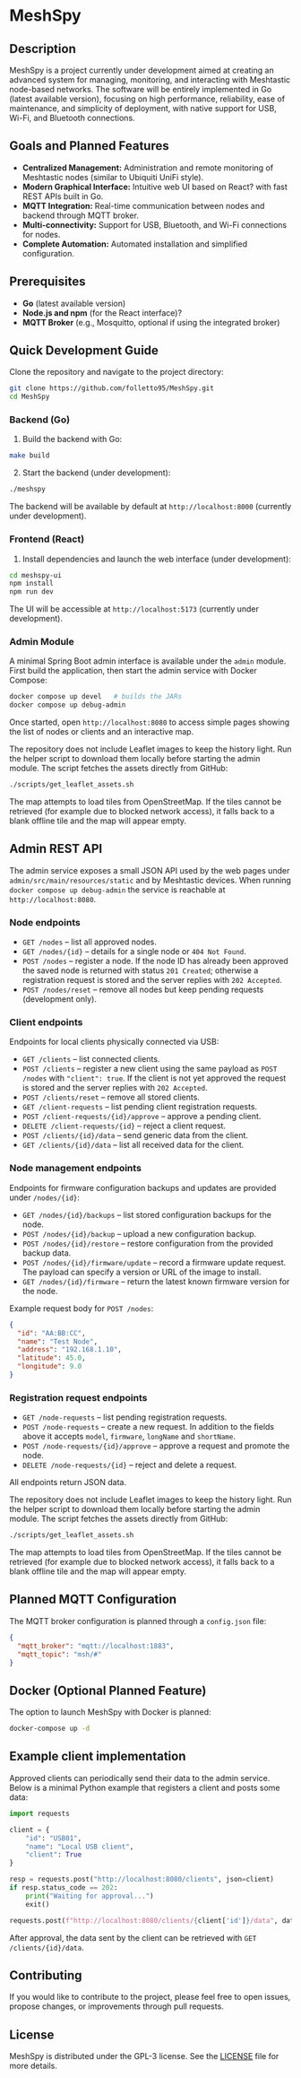 # MeshSpy

## Description

MeshSpy is a project currently under development aimed at creating an advanced system for managing, monitoring, and interacting with Meshtastic node-based networks. The software will be entirely implemented in Go (latest available version), focusing on high performance, reliability, ease of maintenance, and simplicity of deployment, with native support for USB, Wi-Fi, and Bluetooth connections.

## Goals and Planned Features

* **Centralized Management:** Administration               and remote monitoring of Meshtastic nodes (similar to Ubiquiti UniFi style).
* **Modern Graphical Interface:** Intuitive web UI based on React? with fast REST APIs built in Go.
* **MQTT Integration:** Real-time communication between nodes and backend through MQTT broker.
* **Multi-connectivity:** Support for USB, Bluetooth, and Wi-Fi connections for nodes.
* **Complete Automation:** Automated installation and simplified configuration.

## Prerequisites

* **Go** (latest available version)
* **Node.js and npm** (for the React interface)?
* **MQTT Broker** (e.g., Mosquitto, optional if using the integrated broker)

## Quick Development Guide

Clone the repository and navigate to the project directory:

```bash
git clone https://github.com/folletto95/MeshSpy.git
cd MeshSpy
```

### Backend (Go)

1. Build the backend with Go:

```bash
make build
```

2. Start the backend (under development):

```bash
./meshspy
```

The backend will be available by default at `http://localhost:8000` (currently under development).

### Frontend (React)

1. Install dependencies and launch the web interface (under development):

```bash
cd meshspy-ui
npm install
npm run dev
```

The UI will be accessible at `http://localhost:5173` (currently under development).

### Admin Module

A minimal Spring Boot admin interface is available under the `admin` module.
First build the application, then start the admin service with Docker Compose:

```bash
docker compose up devel   # builds the JARs
docker compose up debug-admin
```

Once started, open `http://localhost:8080` to access simple pages showing the list of nodes or clients and an interactive map.

The repository does not include Leaflet images to keep the history light. Run the helper script to download them locally before starting the admin module.  The script fetches the assets directly from GitHub:

```bash
./scripts/get_leaflet_assets.sh
```

The map attempts to load tiles from OpenStreetMap. If the tiles cannot be retrieved (for example due to blocked network access), it falls back to a blank offline tile and the map will appear empty.
## Admin REST API

The admin service exposes a small JSON API used by the web pages under
`admin/src/main/resources/static` and by Meshtastic devices. When running
`docker compose up debug-admin` the service is reachable at
`http://localhost:8080`.

### Node endpoints

* `GET /nodes` – list all approved nodes.
* `GET /nodes/{id}` – details for a single node or `404 Not Found`.
* `POST /nodes` – register a node. If the node ID has already been approved the
  saved node is returned with status `201 Created`; otherwise a registration
  request is stored and the server replies with `202 Accepted`.
* `POST /nodes/reset` – remove all nodes but keep pending requests (development only).

### Client endpoints

Endpoints for local clients physically connected via USB:

* `GET /clients` – list connected clients.
* `POST /clients` – register a new client using the same payload as `POST /nodes` with `"client": true`. If the client is not yet approved the request is stored and the server replies with `202 Accepted`.
* `POST /clients/reset` – remove all stored clients.
* `GET /client-requests` – list pending client registration requests.
* `POST /client-requests/{id}/approve` – approve a pending client.
* `DELETE /client-requests/{id}` – reject a client request.
* `POST /clients/{id}/data` – send generic data from the client.
* `GET /clients/{id}/data` – list all received data for the client.

### Node management endpoints

Endpoints for firmware configuration backups and updates are provided under `/nodes/{id}`:

* `GET /nodes/{id}/backups` – list stored configuration backups for the node.
* `POST /nodes/{id}/backup` – upload a new configuration backup.
* `POST /nodes/{id}/restore` – restore configuration from the provided backup data.
* `POST /nodes/{id}/firmware/update` – record a firmware update request. The payload
  can specify a version or URL of the image to install.
* `GET /nodes/{id}/firmware` – return the latest known firmware version for the node.

Example request body for `POST /nodes`:

```json
{
  "id": "AA:BB:CC",
  "name": "Test Node",
  "address": "192.168.1.10",
  "latitude": 45.0,
  "longitude": 9.0
}
```

### Registration request endpoints

* `GET /node-requests` – list pending registration requests.
* `POST /node-requests` – create a new request. In addition to the fields above
  it accepts `model`, `firmware`, `longName` and `shortName`.
* `POST /node-requests/{id}/approve` – approve a request and promote the node.
* `DELETE /node-requests/{id}` – reject and delete a request.

All endpoints return JSON data.

The repository does not include Leaflet images to keep the history light. Run the helper script to download them locally before starting the admin module.  The script fetches the assets directly from GitHub:

```bash
./scripts/get_leaflet_assets.sh
```

The map attempts to load tiles from OpenStreetMap. If the tiles cannot be retrieved (for example due to blocked network access), it falls back to a blank offline tile and the map will appear empty.

## Planned MQTT Configuration

The MQTT broker configuration is planned through a `config.json` file:

```json
{
  "mqtt_broker": "mqtt://localhost:1883",
  "mqtt_topic": "msh/#"
}
```

## Docker (Optional Planned Feature)

The option to launch MeshSpy with Docker is planned:

```bash
docker-compose up -d
```

## Example client implementation

Approved clients can periodically send their data to the admin service. Below is a minimal Python example that registers a client and posts some data:

```python
import requests

client = {
    "id": "USB01",
    "name": "Local USB client",
    "client": True
}

resp = requests.post("http://localhost:8080/clients", json=client)
if resp.status_code == 202:
    print("Waiting for approval...")
    exit()

requests.post(f"http://localhost:8080/clients/{client['id']}/data", data="hello")
```

After approval, the data sent by the client can be retrieved with `GET /clients/{id}/data`.

## Contributing

If you would like to contribute to the project, please feel free to open issues, propose changes, or improvements through pull requests.

## License

MeshSpy is distributed under the GPL-3 license. See the [LICENSE](LICENSE) file for more details.
